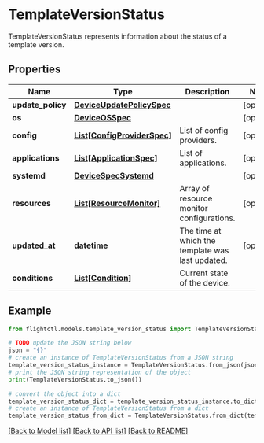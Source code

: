 # TemplateVersionStatus

TemplateVersionStatus represents information about the status of a template version.

## Properties

Name | Type | Description | Notes
------------ | ------------- | ------------- | -------------
**update_policy** | [**DeviceUpdatePolicySpec**](DeviceUpdatePolicySpec.md) |  | [optional] 
**os** | [**DeviceOSSpec**](DeviceOSSpec.md) |  | [optional] 
**config** | [**List[ConfigProviderSpec]**](ConfigProviderSpec.md) | List of config providers. | [optional] 
**applications** | [**List[ApplicationSpec]**](ApplicationSpec.md) | List of applications. | [optional] 
**systemd** | [**DeviceSpecSystemd**](DeviceSpecSystemd.md) |  | [optional] 
**resources** | [**List[ResourceMonitor]**](ResourceMonitor.md) | Array of resource monitor configurations. | [optional] 
**updated_at** | **datetime** | The time at which the template was last updated. | [optional] 
**conditions** | [**List[Condition]**](Condition.md) | Current state of the device. | 

## Example

```python
from flightctl.models.template_version_status import TemplateVersionStatus

# TODO update the JSON string below
json = "{}"
# create an instance of TemplateVersionStatus from a JSON string
template_version_status_instance = TemplateVersionStatus.from_json(json)
# print the JSON string representation of the object
print(TemplateVersionStatus.to_json())

# convert the object into a dict
template_version_status_dict = template_version_status_instance.to_dict()
# create an instance of TemplateVersionStatus from a dict
template_version_status_from_dict = TemplateVersionStatus.from_dict(template_version_status_dict)
```
[[Back to Model list]](../README.md#documentation-for-models) [[Back to API list]](../README.md#documentation-for-api-endpoints) [[Back to README]](../README.md)


